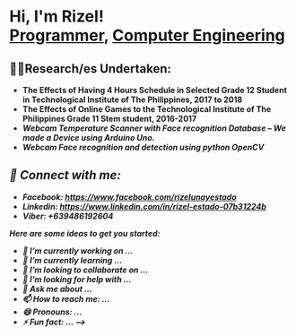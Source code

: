 <h1>Hi, I'm Rizel! <br/><a href="https://github.com/rizelestado">Programmer</a>, <a href="[https://www.linkedin.com/in/rizel-estado-07b31224b]">Computer Engineering</a>

<h2>👨‍💻Research/es Undertaken:</h2>

- <b>The Effects of Having 4 Hours Schedule in Selected Grade 12  Student in Technological Institute of The Philippines, 2017 to 2018 </b>
- <b>The Effects of Online Games to the Technological Institute of The   Philippines Grade 11 Stem student, 2016-2017  </b><i>
- <b>Webcam Temperature Scanner with Face recognition Database – We made a Device using Arduino Uno.</b>
- <b>Webcam Face recognition and detection using python OpenCV <b>


<h2>🤳 Connect with me:</h2>

- <b> Facebook: <b>https://www.facebook.com/rizelunayestado
- <b> Linkedin: <b>https://www.linkedin.com/in/rizel-estado-07b31224b
- <b> Viber: <b> +639486192604

Here are some ideas to get you started:

- 🔭 I’m currently working on ...
- 🌱 I’m currently learning ...
- 👯 I’m looking to collaborate on ...
- 🤔 I’m looking for help with ...
- 💬 Ask me about ...
- 📫 How to reach me: ...
- 😄 Pronouns: ...
- ⚡ Fun fact: ...
-->
